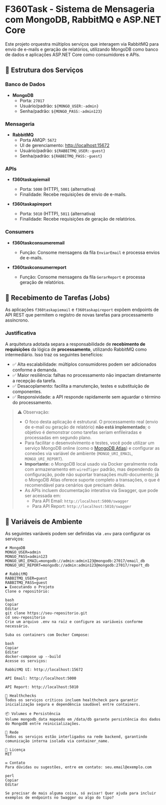 # F360Task - Sistema de Mensageria com MongoDB, RabbitMQ e ASP.NET Core

Este projeto orquestra múltiplos serviços que interagem via RabbitMQ para envio de e-mails e geração de relatórios, utilizando MongoDB como banco de dados e aplicações ASP.NET Core como consumidores e APIs.

## 🧱 Estrutura dos Serviços

### Banco de Dados
- **MongoDB**  
  - Porta: `27017`
  - Usuário/padrão: `${MONGO_USER:-admin}`
  - Senha/padrão: `${MONGO_PASS:-admin123}`

### Mensageria
- **RabbitMQ**  
  - Porta AMQP: `5672`  
  - UI de gerenciamento: [http://localhost:15672](http://localhost:15672)  
  - Usuário/padrão: `${RABBITMQ_USER:-guest}`  
  - Senha/padrão: `${RABBITMQ_PASS:-guest}`

### APIs
- **f360taskapiemail**  
  - Porta: `5000` (HTTP), `5001` (alternativa)
  - Finalidade: Recebe requisições de envio de e-mails.

- **f360taskapireport**  
  - Porta: `5010` (HTTP), `5011` (alternativa)
  - Finalidade: Recebe requisições de geração de relatórios.

### Consumers
- **f360taskconsumeremail**  
  - Função: Consome mensagens da fila `EnviarEmail` e processa envios de e-mails.

- **f360taskconsumerreport**  
  - Função: Consome mensagens da fila `GerarReport` e processa geração de relatórios.

## 📨 Recebimento de Tarefas (Jobs)

As aplicações `f360taskapiemail` e `f360taskapireport` expõem endpoints de API REST que permitem o registro de novas tarefas para processamento assíncrono.

### Justificativa

A arquitetura adotada separa a responsabilidade de **recebimento de requisições** da lógica de **processamento**, utilizando RabbitMQ como intermediário. Isso traz os seguintes benefícios:

- ✅ Alta escalabilidade: múltiplos consumidores podem ser adicionados conforme a demanda.
- ✅ Maior resiliência: falhas no processamento não impactam diretamente a recepção da tarefa.
- ✅ Desacoplamento: facilita a manutenção, testes e substituição de componentes.
- ✅ Responsividade: a API responde rapidamente sem aguardar o término do processamento.

> ⚠️ Observação:  
> - O foco desta aplicação é estrutural. O processamento real (envio de e-mail ou geração de relatório) **não está implementado**; o objetivo é demonstrar como tarefas seriam enfileiradas e processadas em segundo plano.  
> - Para facilitar o desenvolvimento e testes, você pode utilizar um serviço MongoDB online (como o [MongoDB Atlas](https://www.mongodb.com/cloud/atlas)) e configurar as conexões via variável de ambiente (`MONGO_URI_EMAIL`, `MONGO_URI_REPORT`).  
> - **Importante:** o MongoDB local usado via Docker geralmente roda com armazenamento em `wiredTiger` padrão, mas dependendo da configuração, pode não suportar transações multi-documento; já o MongoDB Atlas oferece suporte completo a transações, o que é recomendável para cenários que precisam delas.  
> - As APIs incluem documentação interativa via Swagger, que pode ser acessada em:  
>   - Para API Email: `http://localhost:5000/swagger`  
>   - Para API Report: `http://localhost:5010/swagger`  

## 🔧 Variáveis de Ambiente

As seguintes variáveis podem ser definidas via `.env` para configurar os serviços:

```env
# MongoDB
MONGO_USER=admin
MONGO_PASS=admin123
MONGO_URI_EMAIL=mongodb://admin:admin123@mongodb:27017/email_db
MONGO_URI_REPORT=mongodb://admin:admin123@mongodb:27017/report_db

# RabbitMQ
RABBITMQ_USER=guest
RABBITMQ_PASS=guest
▶️ Executando o Projeto
Clone o repositório:

bash
Copiar
Editar
git clone https://seu-repositorio.git
cd seu-repositorio
Crie um arquivo .env na raiz e configure as variáveis conforme necessário.

Suba os containers com Docker Compose:

bash
Copiar
Editar
docker-compose up --build
Acesse os serviços:

RabbitMQ UI: http://localhost:15672

API Email: http://localhost:5000

API Report: http://localhost:5010

🧪 Healthchecks
Todos os serviços críticos incluem healthcheck para garantir inicialização segura e dependência saudável entre containers.

📦 Volumes e Persistência
Volume mongodb_data mapeado em /data/db garante persistência dos dados do MongoDB entre reinicializações.

📡 Rede
Todos os serviços estão interligados na rede backend, garantindo comunicação interna isolada via container_name.

📄 Licença
MIT

✉️ Contato
Para dúvidas ou sugestões, entre em contato: seu.email@exemplo.com

perl
Copiar
Editar

Se precisar de mais alguma coisa, só avisar! Quer ajuda para incluir exemplos de endpoints no Swagger ou algo do tipo?



